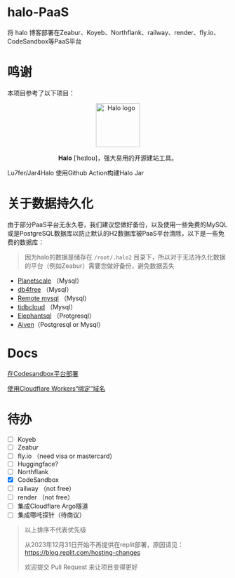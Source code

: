 # halo-PaaS

将 halo 博客部署在Zeabur、Koyeb、Northflank、railway、render、fly.io、CodeSandbox等PaaS平台


# 鸣谢
本项目参考了以下项目：
<p align="center">
    <a href="https://halo.run" target="_blank" rel="noopener noreferrer">
        <img width="100" src="https://halo.run/logo" alt="Halo logo" />
    </a>
</p>
<p align="center"><b>Halo</b> [ˈheɪloʊ]，强大易用的开源建站工具。</p>


Lu7fer/Jar4Halo 使用Github Action构建Halo Jar

# 关于数据持久化
由于部分PaaS平台无永久卷，我们建议您做好备份，以及使用一些免费的MySQL或是PostgreSQL数据库以防止默认的H2数据库被PaaS平台清除，以下是一些免费的数据库：

> 因为halo的数据是储存在 `/root/.halo2` 目录下，所以对于无法持久化数据的平台（例如Zeabur）需要您做好备份，避免数据丢失

- [Planetscale](https://app.planetscale.com/) （Mysql）
- [db4free](https://db4free.net/) （Mysql）
- [Remote mysql](https://remotemysql.com/) （Mysql）
- [tidbcloud](https://tidbcloud.com) （Mysql）
- [Elephantsql](https://www.elephantsql.com/) （Protgresql）
- [Aiven](https://console.aiven.io/)（Postgresql or Mysql）

# Docs

[在Codesandbox平台部署](https://github.com/V-Official-233/halo-PaaS/blob/main/docs/Codesandbox.md)

[使用Cloudflare Workers“绑定”域名](https://github.com/V-Official-233/halo-PaaS/blob/main/docs/Cloudflare-Workers.md)



# 待办
- [ ] Koyeb
- [ ] Zeabur
- [ ] fly.io （need visa or mastercard）
- [ ] Huggingface?
- [ ] Northflank
- [x] CodeSandbox
- [ ] railway （not free）
- [ ] render （not free）
- [ ] 集成Cloudflare Argo隧道
- [ ] 集成哪吒探针（待商议）

> 以上排序不代表优先级
>
> 从2023年12月31日开始不再提供在replit部署，原因请见：https://blog.replit.com/hosting-changes
> 
> 欢迎提交 Pull Request 来让项目变得更好
